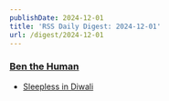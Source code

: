 ```yaml
---
publishDate: 2024-12-01
title: 'RSS Daily Digest: 2024-12-01'
url: /digest/2024-12-01
---
```


### [Ben the Human](https://benthehuman.com/)

  * [Sleepless in Diwali](https://benthehuman.com/sleepless-in-diwali/)
  
